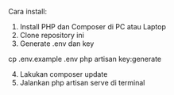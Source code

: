 Cara install:
1. Install PHP dan Composer di PC atau Laptop
2. Clone repository ini
3. Generate .env dan key 

cp .env.example .env
php artisan key:generate

4. Lakukan composer update
5. Jalankan php artisan serve di terminal